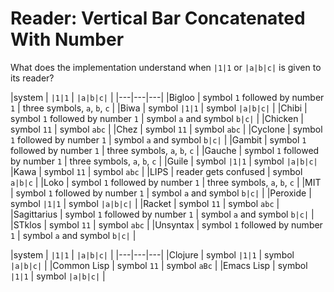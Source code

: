 # Reader: Vertical Bar Concatenated With Number

What does the implementation understand when `|1|1` or `|a|b|c|` is given to
its reader?

|system      | `|1|1` | `|a|b|c|` |
|---|---|---|
|Bigloo      | symbol `1` followed by number `1` | three symbols, `a`, `b`, `c` |
|Biwa        | symbol `|1|1` | symbol `|a|b|c|` |
|Chibi       | symbol `1` followed by number `1` | symbol `a` and symbol `b|c|` |
|Chicken     | symbol `11` | symbol `abc` |
|Chez        | symbol `11` | symbol `abc` |
|Cyclone     | symbol `1` followed by number `1` | symbol `a` and symbol `b|c|` |
|Gambit      | symbol `1` followed by number `1` | three symbols, `a`, `b`, `c` |
|Gauche      | symbol `1` followed by number `1` | three symbols, `a`, `b`, `c` |
|Guile       | symbol `|1|1` | symbol `|a|b|c|`
|Kawa        | symbol `11`   | symbol `abc` |
|LIPS        | reader gets confused | symbol `a|b|c` |
|Loko        | symbol `1` followed by number `1` | three symbols, `a`, `b`, `c` |
|MIT         | symbol `1` followed by number `1` | symbol `a` and symbol `b|c|` |
|Peroxide    | symbol `|1|1` | symbol `|a|b|c|` |
|Racket      | symbol `11` | symbol `abc` |
|Sagittarius | symbol `1` followed by number `1` | symbol `a` and symbol `b|c|` |
|STklos      | symbol `11` | symbol `abc` |
|Unsyntax    | symbol `1` followed by number `1` | symbol `a` and symbol `b|c|` |


|system      | `|1|1` | `|a|b|c|` |
|---|---|---|
|Clojure     | symbol `|1|1` | symbol `|a|b|c|` |
|Common Lisp | symbol `11`   | symbol `aBc`     |
|Emacs Lisp  | symbol `|1|1` | symbol `|a|b|c|` |
